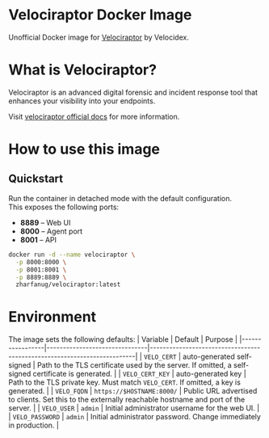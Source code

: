 # Velociraptor Docker Image

Unofficial Docker image for [Velociraptor](https://github.com/Velocidex/velociraptor) by Velocidex.

# What is Velociraptor?

Velociraptor is an advanced digital forensic and incident response tool that enhances your visibility into your endpoints.

Visit [velociraptor official docs](https://docs.velociraptor.app/) for more information.

# How to use this image

## Quickstart

Run the container in detached mode with the default configuration.  
This exposes the following ports:

- **8889** – Web UI  
- **8000** – Agent port  
- **8001** – API  

```bash
docker run -d --name velociraptor \
  -p 8000:8000 \
  -p 8001:8001 \
  -p 8889:8889 \
  zharfanug/velociraptor:latest
```

# Environment

The image sets the following defaults:
| Variable        | Default                       | Purpose                                                                 |
|-----------------|-------------------------------|-------------------------------------------------------------------------|
| `VELO_CERT`     | auto-generated self-signed    | Path to the TLS certificate used by the server. If omitted, a self-signed certificate is generated. |
| `VELO_CERT_KEY` | auto-generated key            | Path to the TLS private key. Must match `VELO_CERT`. If omitted, a key is generated. |
| `VELO_FQDN`     | `https://$HOSTNAME:8000/`     | Public URL advertised to clients. Set this to the externally reachable hostname and port of the server. |
| `VELO_USER`     | `admin`                       | Initial administrator username for the web UI. |
| `VELO_PASSWORD` | `admin`                       | Initial administrator password. Change immediately in production. |
